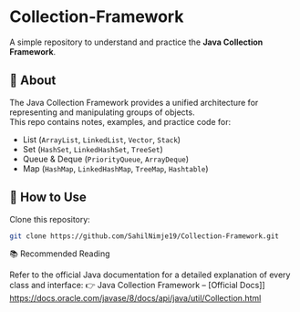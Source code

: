 # Collection-Framework

A simple repository to understand and practice the **Java Collection Framework**.

## 📖 About
The Java Collection Framework provides a unified architecture for representing and manipulating groups of objects.  
This repo contains notes, examples, and practice code for:

- List (`ArrayList`, `LinkedList`, `Vector`, `Stack`)
- Set (`HashSet`, `LinkedHashSet`, `TreeSet`)
- Queue & Deque (`PriorityQueue`, `ArrayDeque`)
- Map (`HashMap`, `LinkedHashMap`, `TreeMap`, `Hashtable`)

## 🚀 How to Use
Clone this repository:
   ```bash
   git clone https://github.com/SahilNimje19/Collection-Framework.git
   ```

📚 Recommended Reading

Refer to the official Java documentation for a detailed explanation of every class and interface:
👉 Java Collection Framework – [Official Docs]] https://docs.oracle.com/javase/8/docs/api/java/util/Collection.html
